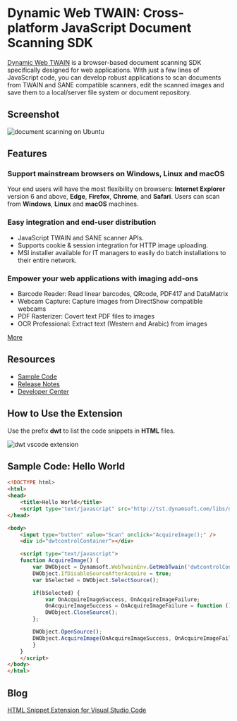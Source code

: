 # Dynamic Web TWAIN: Cross-platform JavaScript Document Scanning SDK
[Dynamic Web TWAIN][1] is a browser-based document scanning SDK specifically designed for web applications. With just a few lines of JavaScript code, you can develop robust applications to scan documents from TWAIN and SANE compatible scanners, edit the scanned images and save them to a local/server file system or document repository.

## Screenshot

![document scanning on Ubuntu](https://www.codepool.biz/wp-content/uploads/2016/11/dwt-document-scanning-linux.PNG)

## Features
### Support mainstream browsers on **Windows**, **Linux** and **macOS**
Your end users will have the most flexibility on browsers: **Internet Explorer** version 6 and above, **Edge**, **Firefox**, **Chrome**, and **Safari**. Users can scan from **Windows**, **Linux** and **macOS** machines.

### Easy integration and end-user distribution
* JavaScript TWAIN and SANE scanner APIs.
* Supports cookie & session integration for HTTP image uploading.
* MSI installer available for IT managers to easily do batch installations to their entire network.

### Empower your web applications with imaging **add-ons**
* Barcode Reader: Read linear barcodes, QRcode, PDF417 and DataMatrix
* Webcam Capture: Capture images from DirectShow compatible webcams
* PDF Rasterizer: Covert text PDF files to images
* OCR Professional: Extract text (Western and Arabic) from images

[More][2]

## Resources
* [Sample Code][3]
* [Release Notes][4]
* [Developer Center][5]

## How to Use the Extension
Use the prefix **dwt** to list the code snippets in **HTML** files.

![dwt vscode extension](https://www.codepool.biz/wp-content/uploads/2016/12/dwt-vscode-extension.PNG)

## Sample Code: Hello World

```HTML
<!DOCTYPE html>
<html>
<head>
    <title>Hello World</title>
    <script type="text/javascript" src="http://tst.dynamsoft.com/libs/dwt/14.0/dynamsoft.webtwain.min.js"> </script>
</head>

<body>
    <input type="button" value="Scan" onclick="AcquireImage();" />
    <div id="dwtcontrolContainer"></div>

    <script type="text/javascript">
    function AcquireImage() {
        var DWObject = Dynamsoft.WebTwainEnv.GetWebTwain('dwtcontrolContainer');
        DWObject.IfDisableSourceAfterAcquire = true;
        var bSelected = DWObject.SelectSource(); 

        if(bSelected) {
            var OnAcquireImageSuccess, OnAcquireImageFailure;
            OnAcquireImageSuccess = OnAcquireImageFailure = function () {
            DWObject.CloseSource();
        };

        DWObject.OpenSource();
        DWObject.AcquireImage(OnAcquireImageSuccess, OnAcquireImageFailure);  
        }
    }
    </script>
</body>
</html>
```

## Blog
[HTML Snippet Extension for Visual Studio Code][6]

[1]:https://www.dynamsoft.com/Products/WebTWAIN_Overview.aspx
[2]:https://www.dynamsoft.com/Products/WebTWAIN_Features.aspx
[3]:https://www.dynamsoft.com/Downloads/WebTWAIN-Sample-Download.aspx
[4]:https://www.dynamsoft.com/Products/WebTWAIN_News.aspx
[5]:https://developer.dynamsoft.com/dwt/
[6]:https://www.codepool.biz/snippet-extension-visual-studio-code.html
